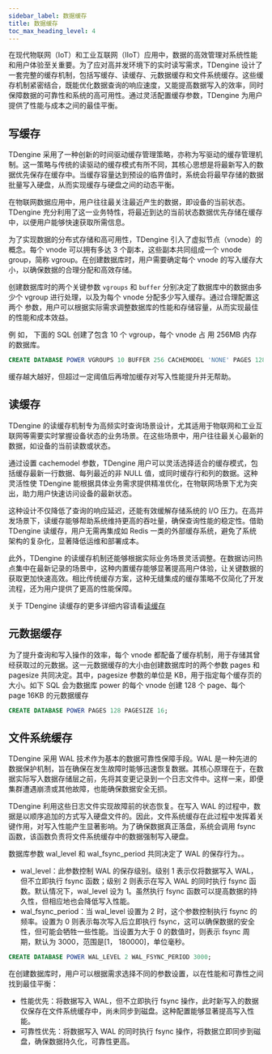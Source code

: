 ```yaml
---
sidebar_label: 数据缓存
title: 数据缓存
toc_max_heading_level: 4
---
```

在现代物联网（IoT）和工业互联网（IIoT）应用中，数据的高效管理对系统性能和用户体验至关重要。为了应对高并发环境下的实时读写需求，TDengine 设计了一套完整的缓存机制，包括写缓存、读缓存、元数据缓存和文件系统缓存。这些缓存机制紧密结合，既能优化数据查询的响应速度，又能提高数据写入的效率，同时保障数据的可靠性和系统的高可用性。通过灵活配置缓存参数，TDengine 为用户提供了性能与成本之间的最佳平衡。

## 写缓存

TDengine 采用了一种创新的时间驱动缓存管理策略，亦称为写驱动的缓存管理机制。这一策略与传统的读驱动的缓存模式有所不同，其核心思想是将最新写入的数据优先保存在缓存中。当缓存容量达到预设的临界值时，系统会将最早存储的数据批量写入硬盘，从而实现缓存与硬盘之间的动态平衡。

在物联网数据应用中，用户往往最关注最近产生的数据，即设备的当前状态。TDengine 充分利用了这一业务特性，将最近到达的当前状态数据优先存储在缓存中，以便用户能够快速获取所需信息。

为了实现数据的分布式存储和高可用性，TDengine 引入了虚拟节点（vnode）的概念。每个 vnode 可以拥有多达 3 个副本，这些副本共同组成一个 vnode group，简称 vgroup。在创建数据库时，用户需要确定每个 vnode 的写入缓存大小，以确保数据的合理分配和高效存储。

创建数据库时的两个关键参数 `vgroups` 和 `buffer` 分别决定了数据库中的数据由多少个 vgroup 进行处理，以及为每个 vnode 分配多少写入缓存。通过合理配置这两个
参数，用户可以根据实际需求调整数据库的性能和存储容量，从而实现最佳的性能和成本效益。

例 如， 下面的 SQL 创建了包含 10 个 vgroup，每个 vnode 占 用 256MB 内存的数据库。
```sql
CREATE DATABASE POWER VGROUPS 10 BUFFER 256 CACHEMODEL 'NONE' PAGES 128 PAGESIZE 16;
```

缓存越大越好，但超过一定阈值后再增加缓存对写入性能提升并无帮助。

## 读缓存

TDengine 的读缓存机制专为高频实时查询场景设计，尤其适用于物联网和工业互联网等需要实时掌握设备状态的业务场景。在这些场景中，用户往往最关心最新的数据，如设备的当前读数或状态。

通过设置 cachemodel 参数，TDengine 用户可以灵活选择适合的缓存模式，包括缓存最新一行数据、每列最近的非 NULL 值，或同时缓存行和列的数据。这种灵活性使 TDengine 能根据具体业务需求提供精准优化，在物联网场景下尤为突出，助力用户快速访问设备的最新状态。

这种设计不仅降低了查询的响应延迟，还能有效缓解存储系统的 I/O 压力。在高并发场景下，读缓存能够帮助系统维持更高的吞吐量，确保查询性能的稳定性。借助 TDengine 读缓存，用户无需再集成如 Redis 一类的外部缓存系统，避免了系统架构的复杂化，显著降低运维和部署成本。

此外，TDengine 的读缓存机制还能够根据实际业务场景灵活调整。在数据访问热点集中在最新记录的场景中，这种内置缓存能够显著提高用户体验，让关键数据的获取更加快速高效。相比传统缓存方案，这种无缝集成的缓存策略不仅简化了开发流程，还为用户提供了更高的性能保障。

关于 TDengine 读缓存的更多详细内容请看[读缓存](../../advanced/cache/)

## 元数据缓存

为了提升查询和写入操作的效率，每个 vnode 都配备了缓存机制，用于存储其曾经获取过的元数据。这一元数据缓存的大小由创建数据库时的两个参数 pages 和 pagesize 共同决定。其中，pagesize 参数的单位是 KB，用于指定每个缓存页的大小。如下 SQL 会为数据库 power 的每个 vnode 创建 128 个 page、每个 page 16KB 的元数据缓存

```sql
CREATE DATABASE POWER PAGES 128 PAGESIZE 16;
```

## 文件系统缓存

TDengine 采用 WAL 技术作为基本的数据可靠性保障手段。WAL 是一种先进的数据保护机制，旨在确保在发生故障时能够迅速恢复数据。其核心原理在于，在数据实际写入数据存储层之前，先将其变更记录到一个日志文件中。这样一来，即便集群遭遇崩溃或其他故障，也能确保数据安全无损。

TDengine 利用这些日志文件实现故障前的状态恢复。在写入 WAL 的过程中，数据是以顺序追加的方式写入硬盘文件的。因此，文件系统缓存在此过程中发挥着关键作用，对写入性能产生显著影响。为了确保数据真正落盘，系统会调用 fsync 函数，该函数负责将文件系统缓存中的数据强制写入硬盘。

数据库参数 wal_level 和 wal_fsync_period 共同决定了 WAL 的保存行为。。
- wal_level：此参数控制 WAL 的保存级别。级别 1 表示仅将数据写入 WAL，但不立即执行 fsync 函数；级别 2 则表示在写入 WAL 的同时执行 fsync 函数。默认情况下，wal_level 设为 1。虽然执行 fsync 函数可以提高数据的持久性，但相应地也会降低写入性能。
- wal_fsync_period：当 wal_level 设置为 2 时，这个参数控制执行 fsync 的频率。设置为 0 则表示每次写入后立即执行 fsync，这可以确保数据的安全性，但可能会牺牲一些性能。当设置为大于 0 的数值时，则表示 fsync 周期，默认为 3000，范围是[1， 180000]，单位毫秒。

```sql
CREATE DATABASE POWER WAL_LEVEL 2 WAL_FSYNC_PERIOD 3000;
```

在创建数据库时，用户可以根据需求选择不同的参数设置，以在性能和可靠性之间找到最佳平衡：
- 性能优先：将数据写入 WAL，但不立即执行 fsync 操作，此时新写入的数据仅保存在文件系统缓存中，尚未同步到磁盘。这种配置能够显著提高写入性能。
- 可靠性优先：将数据写入 WAL 的同时执行 fsync 操作，将数据立即同步到磁盘，确保数据持久化，可靠性更高。
